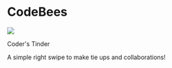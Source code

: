 # CodeBees
![](https://komarev.com/ghpvc/?username=laxminagln/CodeBees&color=red&label=nagln's+views)

Coder's Tinder

A simple right swipe to make tie ups and collaborations!
